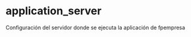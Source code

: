 application_server
==================

Configuración del servidor donde se ejecuta la aplicación de fpempresa
